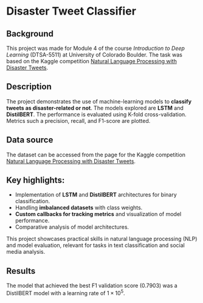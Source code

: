 # Disaster Tweet Classifier

## Background
This project was made for Module 4 of the course *Introduction to Deep Learning* (DTSA-5511) at University of Colorado Boulder. The task was based on the Kaggle competition [Natural Language Processing with Disaster Tweets](https://www.kaggle.com/competitions/nlp-getting-started).

## Description
The project demonstrates the use of machine-learning models to **classify tweets as disaster-related or not**. The models explored are **LSTM** and **DistilBERT**. The performance is evaluated using K-fold cross-validation. Metrics such a precision, recall, and F1-score are plotted.

## Data source
The dataset can be accessed from the page for the Kaggle competition [Natural Language Processing with Disaster Tweets](https://www.kaggle.com/competitions/nlp-getting-started/data).

## Key highlights:
* Implementation of **LSTM** and **DistilBERT** architectures for binary classification.
* Handling **imbalanced datasets** with class weights.
* **Custom callbacks for tracking metrics** and visualization of model performance.
* Comparative analysis of model architectures.

This project showcases practical skills in natural language processing (NLP) and model evaluation, relevant for tasks in text classification and social media analysis.

## Results
The model that achieved the best F1 validation score (0.7903) was a DistilBERT model with a learning rate of $1 \times 10^5$.
